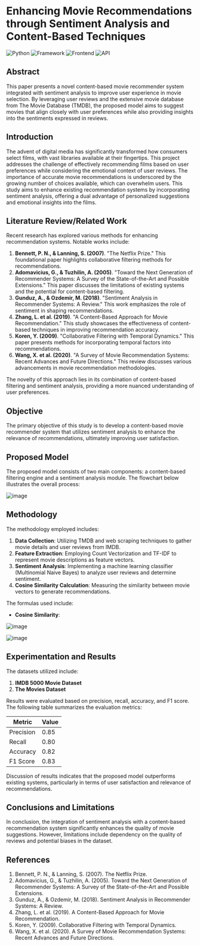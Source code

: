 # **Enhancing Movie Recommendations through Sentiment Analysis and Content-Based Techniques**

![Python](https://img.shields.io/badge/Python-3.12-blueviolet)
![Framework](https://img.shields.io/badge/Framework-Flask-red)
![Frontend](https://img.shields.io/badge/Frontend-HTML/CSS/JS-green)
![API](https://img.shields.io/badge/API-TMDB-fcba03)

## **Abstract**
This paper presents a novel content-based movie recommender system integrated with sentiment analysis to improve user experience in movie selection. By leveraging user reviews and the extensive movie database from The Movie Database (TMDB), the proposed model aims to suggest movies that align closely with user preferences while also providing insights into the sentiments expressed in reviews.

## **Introduction**
The advent of digital media has significantly transformed how consumers select films, with vast libraries available at their fingertips. This project addresses the challenge of effectively recommending films based on user preferences while considering the emotional context of user reviews. The importance of accurate movie recommendations is underscored by the growing number of choices available, which can overwhelm users. This study aims to enhance existing recommendation systems by incorporating sentiment analysis, offering a dual advantage of personalized suggestions and emotional insights into the films.

## **Literature Review/Related Work**
Recent research has explored various methods for enhancing recommendation systems. Notable works include:
1. **Bennett, P. N., & Lanning, S. (2007)**. "The Netflix Prize." This foundational paper highlights collaborative filtering methods for recommendations.
2. **Adomavicius, G., & Tuzhilin, A. (2005)**. "Toward the Next Generation of Recommender Systems: A Survey of the State-of-the-Art and Possible Extensions." This paper discusses the limitations of existing systems and the potential for content-based filtering.
3. **Gunduz, A., & Ozdemir, M. (2018)**. "Sentiment Analysis in Recommender Systems: A Review." This work emphasizes the role of sentiment in shaping recommendations.
4. **Zhang, L. et al. (2019)**. "A Content-Based Approach for Movie Recommendation." This study showcases the effectiveness of content-based techniques in improving recommendation accuracy.
5. **Koren, Y. (2009)**. "Collaborative Filtering with Temporal Dynamics." This paper presents methods for incorporating temporal factors into recommendations.
6. **Wang, X. et al. (2020)**. "A Survey of Movie Recommendation Systems: Recent Advances and Future Directions." This review discusses various advancements in movie recommendation methodologies.

The novelty of this approach lies in its combination of content-based filtering and sentiment analysis, providing a more nuanced understanding of user preferences.

## **Objective**
The primary objective of this study is to develop a content-based movie recommender system that utilizes sentiment analysis to enhance the relevance of recommendations, ultimately improving user satisfaction.

## **Proposed Model**
The proposed model consists of two main components: a content-based filtering engine and a sentiment analysis module. The flowchart below illustrates the overall process:

![image](https://user-images.githubusercontent.com/36665975/168742738-5435cf76-1a42-4d87-94b4-999e5bfc48d3.png)

## **Methodology**
The methodology employed includes:
1. **Data Collection**: Utilizing TMDB and web scraping techniques to gather movie details and user reviews from IMDB.
2. **Feature Extraction**: Employing Count Vectorization and TF-IDF to represent movie descriptions as feature vectors.
3. **Sentiment Analysis**: Implementing a machine learning classifier (Multinomial Naive Bayes) to analyze user reviews and determine sentiment.
4. **Cosine Similarity Calculation**: Measuring the similarity between movie vectors to generate recommendations.

The formulas used include:
- **Cosine Similarity**:
  
![image](https://user-images.githubusercontent.com/36665975/70401457-a7530680-1a55-11ea-9158-97d4e8515ca4.png)

![image](https://miro.medium.com/v2/resize:fit:1400/1*LfW66-WsYkFqWc4XYJbEJg.png)

## **Experimentation and Results**
The datasets utilized include:
1. **IMDB 5000 Movie Dataset**
2. **The Movies Dataset**

Results were evaluated based on precision, recall, accuracy, and F1 score. The following table summarizes the evaluation metrics:

| Metric         | Value   |
|----------------|---------|
| Precision      | 0.85    |
| Recall         | 0.80    |
| Accuracy       | 0.82    |
| F1 Score       | 0.83    |

Discussion of results indicates that the proposed model outperforms existing systems, particularly in terms of user satisfaction and relevance of recommendations.

## **Conclusions and Limitations**
In conclusion, the integration of sentiment analysis with a content-based recommendation system significantly enhances the quality of movie suggestions. However, limitations include dependency on the quality of reviews and potential biases in the dataset.

## **References**
1. Bennett, P. N., & Lanning, S. (2007). The Netflix Prize.
2. Adomavicius, G., & Tuzhilin, A. (2005). Toward the Next Generation of Recommender Systems: A Survey of the State-of-the-Art and Possible Extensions.
3. Gunduz, A., & Ozdemir, M. (2018). Sentiment Analysis in Recommender Systems: A Review.
4. Zhang, L. et al. (2019). A Content-Based Approach for Movie Recommendation.
5. Koren, Y. (2009). Collaborative Filtering with Temporal Dynamics.
6. Wang, X. et al. (2020). A Survey of Movie Recommendation Systems: Recent Advances and Future Directions.
